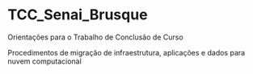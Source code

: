 TCC_Senai_Brusque
=================

Orientações para o Trabalho de Conclusão de Curso

Procedimentos de migração de infraestrutura, aplicações e dados para nuvem computacional
